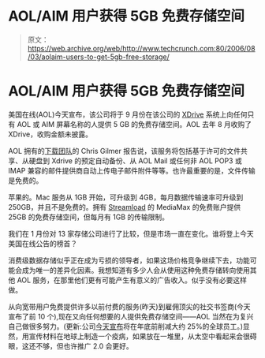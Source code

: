 # AOL/AIM 用户获得 5GB 免费存储空间

> 原文：<https://web.archive.org/web/http://www.techcrunch.com:80/2006/08/03/aolaim-users-to-get-5gb-free-storage/>

# AOL/AIM 用户获得 5GB 免费存储空间

 [](https://web.archive.org/web/20220813213038/http://aol.com/) 美国在线(AOL)今天宣布，该公司将于 9 月份在该公司的 [XDrive](https://web.archive.org/web/20220813213038/http://xdrive.com/) 系统上向任何只有 AOL 或 AIM 屏幕名称的人提供 5 GB 的免费存储空间。AOL 去年 8 月收购了 XDrive，收购金额未披露。

AOL 拥有的[下载团队](https://web.archive.org/web/20220813213038/http://www.downloadsquad.com/2006/08/03/aol-to-provide-5gb-of-space-for-free/)的 Chris Gilmer 报告说，该服务将包括基于许可的文件共享、从硬盘到 Xdrive 的预定自动备份、从 AOL Mail 或任何非 AOL POP3 或 IMAP 兼容的邮件提供商自动上传电子邮件附件等等。也许最重要的是，文件传输是免费的。

苹果的。Mac 服务从 1GB 开始，可升级到 4GB，每月数据传输速率可升级到 250GB，并且不是免费的。拥有 [Streamload](https://web.archive.org/web/20220813213038/http://streamload.com/) 的 MediaMax 的免费账户提供 25GB 的免费存储空间，但每月有 1GB 的传输限制。

我们在 1 月份对 13 家存储公司进行了比较，但是市场一直在变化。谁将登上今天美国在线公告的榜首？

消费级数据存储似乎正在成为亏损的领导者，如果这场价格竞争继续下去，功能可能会成为唯一的差异化因素。我想知道有多少人会从使用这种免费存储转向使用其他 AOL 服务，在那里他们更有可能产生有意义的广告收入。似乎没有必要这样做。

从向宽带用户免费提供许多以前付费的服务(昨天)到雇佣顶尖的社交书签商(今天宣布了前 10 个),现在又向任何想要的人提供免费存储空间——AOL 当然在为复兴自己做很多努力。(更新:公司[今天宣布](https://web.archive.org/web/20220813213038/http://news.com.com/AOL+to+cut+5,000+jobs/2100-1030_3-6101824.html)将在年底前削减大约 25%的全球员工。)显然，用宣传材料在地球上制造一个疫病，如果放在一堆里，从太空中看起来会很碍眼，这还不够，但也许推广 2.0 会更好。